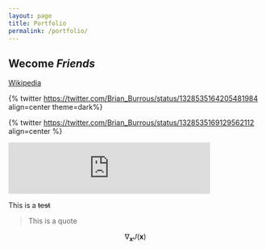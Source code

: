 ```yaml
---
layout: page
title: Portfolio
permalink: /portfolio/
---
```


## Wecome *Friends*

[Wikipedia](https://www.wikipedia.com)


{% twitter https://twitter.com/Brian_Burrous/status/1328535164205481984 align=center theme=dark%}

{% twitter https://twitter.com/Brian_Burrous/status/1328535169129562112 align=center %}

<iframe src="https://anchor.fm/productideas/embed/episodes/Product-Ideas-2-with-Brian-Burrous-enu7m4/a-a45cvn4" height="102px" width="400px" frameborder="0" scrolling="no"></iframe>

This is a ~~test~~



>This is a quote

$$ \nabla_\boldsymbol{x} J(\boldsymbol{x}) $$